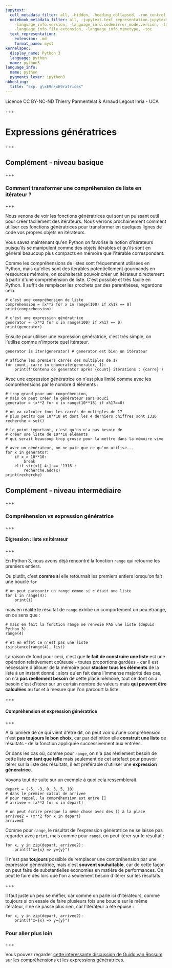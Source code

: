 ```yaml
---
jupytext:
  cell_metadata_filter: all, -hidden, -heading_collapsed, -run_control, -trusted
  notebook_metadata_filter: all, -jupytext.text_representation.jupytext_version, -jupytext.text_representation.format_version,
    -language_info.version, -language_info.codemirror_mode.version, -language_info.codemirror_mode,
    -language_info.file_extension, -language_info.mimetype, -toc
  text_representation:
    extension: .md
    format_name: myst
kernelspec:
  display_name: Python 3
  language: python
  name: python3
language_info:
  name: python
  pygments_lexer: ipython3
nbhosting:
  title: "Exp. g\xE9n\xE9ratrices"
---
```


<div class="licence">
<span>Licence CC BY-NC-ND</span>
<span>Thierry Parmentelat &amp; Arnaud Legout</span>
<span>Inria - UCA</span>
</div>

+++

# Expressions génératrices

+++

## Complément - niveau basique

+++

### Comment transformer une compréhension de liste en itérateur ?

+++

Nous venons de voir les fonctions génératrices qui sont un puissant outil pour créer facilement des itérateurs. Nous verrons prochainement comment utiliser ces fonctions génératrices pour transformer en quelques lignes de code vos propres objets en itérateurs. 

Vous savez maintenant qu'en Python on favorise la notion d'itérateurs puisqu'ils se manipulent comme des objets itérables et qu'ils sont en général beaucoup plus compacts en mémoire que l'itérable correspondant. 

Comme les compréhensions de listes sont fréquemment utilisées en Python, mais qu'elles sont des itérables potentiellement gourmands en ressources mémoire, on souhaiterait pouvoir créer un itérateur directement à partir d'une compréhension de liste. C'est possible et très facile en Python. Il suffit de remplacer les crochets par des parenthèses, regardons cela.

```{code-cell} ipython3
# c'est une compréhension de liste
comprehension = [x**2 for x in range(100) if x%17 == 0] 
print(comprehension)
```

```{code-cell} ipython3
# c'est une expression génératrice
generator = (x**2 for x in range(100) if x%17 == 0) 
print(generator)
```

Ensuite pour utiliser une expression génératrice, c'est très simple, on l'utilise comme n'importe quel itérateur.

```{code-cell} ipython3
generator is iter(generator) # generator est bien un itérateur
```

```{code-cell} ipython3
# affiche les premiers carrés des multiples de 17
for count, carre in enumerate(generator, 1):
    print(f'Contenu de generator après {count} itérations : {carre}')
```

Avec une expression génératrice on n'est plus limité comme avec les compréhensions par le nombre d'éléments :

```{code-cell} ipython3
# trop grand pour une compréhension,
# mais on peut créer le générateur sans souci
generator = (x**2 for x in range(10**18) if x%17==0) 

# on va calculer tous les carrés de multiples de 17 
# plus petits que 10**10 et dont les 4 derniers chiffres sont 1316
recherche = set()

# le point important, c'est qu'on n'a pas besoin de 
# créer une liste de 10**18 éléments 
# qui serait beaucoup trop grosse pour la mettre dans la mémoire vive

# avec un générateur, on ne paie que ce qu'on utilise...
for x in generator:
    if x > 10**10:
        break
    elif str(x)[-4:] == '1316':
        recherche.add(x)
print(recherche)
```

## Complément - niveau intermédiaire

+++

### Compréhension *vs* expression génératrice

+++

#### Digression : liste *vs* itérateur

+++

En Python 3, nous avons déjà rencontré la fonction `range` qui retourne les premiers entiers.

Ou plutôt, c'est **comme si** elle retournait les premiers entiers lorsqu'on fait une boucle `for`

```{code-cell} ipython3
# on peut parcourir un range comme si c'était une liste
for i in range(4):
    print(i)
```

mais en réalité le résultat de `range` exhibe un comportement un peu étrange, en ce sens que :

```{code-cell} ipython3
# mais en fait la fonction range ne renvoie PAS une liste (depuis Python 3)
range(4)
```

```{code-cell} ipython3
# et en effet ce n'est pas une liste
isinstance(range(4), list)
```

La raison de fond pour ceci, c'est que **le fait de construire une liste** est une opération relativement coûteuse - toutes proportions gardées - car il est nécessaire d'allouer de la mémoire pour **stocker tous les éléments** de la liste à un instant donné ; alors qu'en fait dans l'immense majorité des cas, on n'a **pas réellement besoin** de cette place mémoire, tout ce dont on a besoin c'est d'itérer sur un certain nombre de valeurs mais **qui peuvent être calculées** au fur et à mesure que l'on parcourt la liste.

+++

#### Compréhension et expression génératrice

+++

À la lumière de ce qui vient d'être dit, on peut voir qu'une compréhension n'est **pas toujours le bon choix**, car par définition elle **construit une liste** de résultats - de la fonction appliquée successivement aux entrées.

Or dans les cas où, comme pour `range`, on n'a pas réellement besoin de cette liste **en tant que telle** mais seulement de cet artefact pour pouvoir itérer sur la liste des résultats, il est préférable d'utiliser une **expression génératrice**.

Voyons tout de suite sur un exemple à quoi cela ressemblerait.

```{code-cell} ipython3
depart = (-5, -3, 0, 3, 5, 10)
# dans le premier calcul de arrivee 
# pour rappel, la compréhension est entre []
# arrivee = [x**2 for x in depart]

# on peut écrire presque la même chose avec des () à la place 
arrivee2 = (x**2 for x in depart)
arrivee2
```

Comme pour `range`, le résultat de l'expression génératrice ne se laisse pas regarder avec `print`, mais comme pour `range`, on peut itérer sur le résultat :

```{code-cell} ipython3
for x, y in zip(depart, arrivee2):
    print(f"x={x} => y={y}")
```

Il n'est pas **toujours** possible de remplacer une compréhension par une expression génératrice, mais c'est **souvent souhaitable**, car de cette façon on peut faire de substantielles économies en matière de performances. On peut le faire dès lors que l'on a seulement besoin d'itérer sur les résultats.

+++

Il faut juste un peu se méfier, car comme on parle ici d'itérateurs, comme toujours si on essaie de faire plusieurs fois une boucle sur le même itérateur, il ne se passe plus rien, car l'itérateur a été épuisé :

```{code-cell} ipython3
for x, y in zip(depart, arrivee2):
    print(f"x={x} => y={y}")
```

### Pour aller plus loin

+++

Vous pouvez regarder [cette intéressante discussion de Guido van Rossum](http://python-history.blogspot.fr/2010/06/from-list-comprehensions-to-generator.html ) sur les compréhensions et les expressions génératrices.
